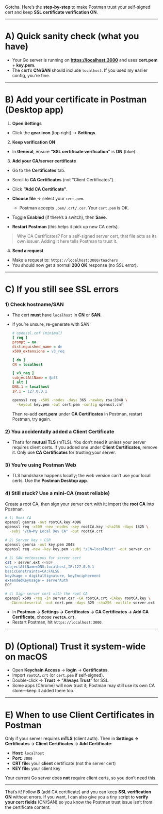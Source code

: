 Gotcha. Here’s the **step-by-step** to make Postman trust your self-signed cert and keep **SSL certificate verification ON**.

---

# A) Quick sanity check (what you have)

* Your Go server is running on **[https://localhost:3000](https://localhost:3000)** and uses **cert.pem** + **key.pem**.
* The cert’s **CN/SAN** should include `localhost`. If you used my earlier config, you’re fine.

---

# B) Add your certificate in Postman (Desktop app)

1. **Open Settings**

* Click the **gear icon** (top right) → **Settings**.

2. **Keep verification ON**

* In **General**, ensure **“SSL certificate verification”** is **ON** (blue).

3. **Add your CA/server certificate**

* Go to the **Certificates** tab.
* Scroll to **CA Certificates** (not “Client Certificates”).
* Click **“Add CA Certificate”**.
* **Choose file** → select your `cert.pem`.

  * Postman accepts `.pem/.crt/.cer`. Your `cert.pem` is OK.
* Toggle **Enabled** (if there’s a switch), then **Save**.
* **Restart Postman** (this helps it pick up new CA certs).

> Why CA Certificates? For a self-signed server cert, that file acts as its own issuer. Adding it here tells Postman to trust it.

4. **Send a request**

* Make a request to: `https://localhost:3000/teachers`
* You should now get a normal **200 OK** response (no SSL error).

---

# C) If you still see SSL errors

### 1) Check hostname/SAN

* The cert **must** have `localhost` in **CN** or **SAN**.
* If you’re unsure, re-generate with SAN:

  ```ini
  # openssl.cnf (minimal)
  [ req ]
  prompt = no
  distinguished_name = dn
  x509_extensions = v3_req

  [ dn ]
  CN = localhost

  [ v3_req ]
  subjectAltName = @alt
  [ alt ]
  DNS.1 = localhost
  IP.1 = 127.0.0.1
  ```

  ```bash
  openssl req -x509 -nodes -days 365 -newkey rsa:2048 \
    -keyout key.pem -out cert.pem -config openssl.cnf
  ```

  Then re-add **cert.pem** under **CA Certificates** in Postman, restart Postman, try again.

### 2) You accidentally added a **Client Certificate**

* That’s for **mutual TLS** (mTLS). You don’t need it unless your server requires client certs.
  If you added one under **Client Certificates**, remove it. Only use **CA Certificates** for trusting your server.

### 3) You’re using Postman **Web**

* TLS handshake happens locally; the web version can’t use your local certs. Use the **Postman Desktop app**.

### 4) Still stuck? Use a mini-CA (most reliable)

Create a root CA, then sign your server cert with it; import the **root CA** into Postman.

```bash
# 1) Root CA
openssl genrsa -out rootCA.key 4096
openssl req -x509 -new -nodes -key rootCA.key -sha256 -days 1825 \
  -subj "/CN=My Local Dev CA" -out rootCA.crt

# 2) Server key + CSR
openssl genrsa -out key.pem 2048
openssl req -new -key key.pem -subj "/CN=localhost" -out server.csr

# 3) SAN extensions for server cert
cat > server.ext <<EOF
subjectAltName=DNS:localhost,IP:127.0.0.1
basicConstraints=CA:FALSE
keyUsage = digitalSignature, keyEncipherment
extendedKeyUsage = serverAuth
EOF

# 4) Sign server cert with the root CA
openssl x509 -req -in server.csr -CA rootCA.crt -CAkey rootCA.key \
  -CAcreateserial -out cert.pem -days 825 -sha256 -extfile server.ext
```

* In **Postman → Settings → Certificates → CA Certificates → Add CA Certificate**, choose **`rootCA.crt`**.
* Restart Postman, hit `https://localhost:3000`.

---

# D) (Optional) Trust it system-wide on macOS

* Open **Keychain Access** → **login** → **Certificates**.
* Import `rootCA.crt` (or `cert.pem` if self-signed).
* Double-click → **Trust** → “**Always Trust**” for SSL.
* Some apps (Chrome) will now trust it; Postman may still use its own CA store—keep it added there too.

---

# E) When to use **Client Certificates** in Postman

Only if your server requires **mTLS** (client auth). Then in **Settings → Certificates → Client Certificates → Add Certificate**:

* **Host:** `localhost`
* **Port:** `3000`
* **CRT file:** your **client** certificate (not the server cert)
* **KEY file:** your client key

Your current Go server does **not** require client certs, so you don’t need this.

---

That’s it! Follow **B** (add CA certificate) and you can keep **SSL verification ON** without errors. If you want, I can also give you a tiny script to **verify your cert fields** (CN/SAN) so you know the Postman trust issue isn’t from the certificate content.
